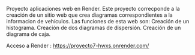 Proyecto aplicaciones web en Render. 
Este proyecto correcponde a la creación de un sitio web que crea diagramas correspondientes a la informacion de vehículos. Las funciones de esta web son: 
Creación de un histograma. 
Creación de dos diagramas de dispersión. 
Creación de un diagrama de caja.

Acceso a Render : https://proyecto7-hwxs.onrender.com/
